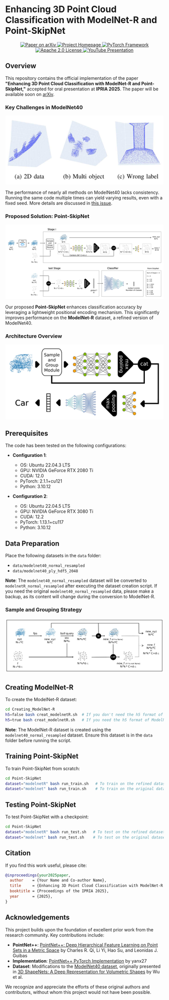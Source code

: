 # Enhancing 3D Point Cloud Classification with ModelNet-R and Point-SkipNet

<p align="center">
  <a href="https://arxiv.org/link_paper">
    <img src="https://img.shields.io/badge/Paper-arXiv-brightgreen" alt="Paper on arXiv"/>
  </a>
  <a href="https://github.com/m-saeid/ModeNetR_PointSkipNet/">
    <img src="https://img.shields.io/badge/Project-Homepage-red" alt="Project Homepage"/>
  </a>
  <a href="https://pytorch.org/">
    <img src="https://img.shields.io/badge/Framework-PyTorch-orange" alt="PyTorch Framework"/>
  </a>
  <a href="https://github.com/m-saeid/ModeNetR_PointSkipNet/blob/main/LICENSE">
    <img src="https://img.shields.io/badge/License-Apache_2.0-blue.svg" alt="Apache 2.0 License"/>
  </a>
  <a href="https://www.youtube.com/watch?v=7ziipjpdth0&list=PLvWl5fdJgzQxaF0v4egv1cdrstl8N7fEM&index=2">
    <img src="https://img.shields.io/badge/Video-Presentation-blue" alt="YouTube Presentation"/>
  </a>
</p>

## Overview

This repository contains the official implementation of the paper **"Enhancing 3D Point Cloud Classification with ModelNet-R and Point-SkipNet,"** accepted for oral presentation at **IPRIA 2025**. The paper will be available soon on [arXiv](https://arxiv.org/link_paper).

### Key Challenges in ModelNet40

![ModelNet Problems](https://github.com/m-saeid/ModeNetR_PointSkipNet/blob/main/images/ModelNet_Problems.jpg)

The performance of nearly all methods on ModelNet40 lacks consistency. Running the same code multiple times can yield varying results, even with a fixed seed. More details are discussed in [this issue](https://github.com/CVMI-Lab/PAConv/issues/9#issuecomment-873371422).

### Proposed Solution: Point-SkipNet

![Point-SkipNet](https://github.com/m-saeid/ModeNetR_PointSkipNet/blob/main/images/Point-SkipNet.jpg)

Our proposed **Point-SkipNet** enhances classification accuracy by leveraging a lightweight positional encoding mechanism. This significantly improves performance on the **ModelNet-R** dataset, a refined version of ModelNet40.

### Architecture Overview

![Point-SkipNet Overview](https://github.com/m-saeid/ModeNetR_PointSkipNet/blob/main/images/Point-SkipNet_Overview.jpg)

## Prerequisites

The code has been tested on the following configurations:

- **Configuration 1**:
  - OS: Ubuntu 22.04.3 LTS
  - GPU: NVIDIA GeForce RTX 2080 Ti
  - CUDA: 12.0
  - PyTorch: 2.1.1+cu121
  - Python: 3.10.12

- **Configuration 2**:
  - OS: Ubuntu 22.04.5 LTS
  - GPU: NVIDIA GeForce RTX 3080 Ti
  - CUDA: 12.2
  - PyTorch: 1.13.1+cu117
  - Python: 3.10.12

## Data Preparation

Place the following datasets in the `data` folder:

- `data/modelnet40_normal_resampled`
- `data/modelnet40_ply_hdf5_2048`

**Note**: The `modelnet40_normal_resampled` dataset will be converted to `modelnetR_normal_resampled` after executing the dataset creation script. If you need the original `modelnet40_normal_resampled` data, please make a backup, as its content will change during the conversion to ModelNet-R.

### Sample and Grouping Strategy

![Sample and Group](https://github.com/m-saeid/ModeNetR_PointSkipNet/blob/main/images/SampleAndGroup.jpg)

## Creating ModelNet-R

To create the ModelNet-R dataset:

```bash
cd Creating_ModelNet-R
h5=false bash creat_modelnetR.sh  # If you don't need the h5 format of ModelNet-R
h5=true bash creat_modelnetR.sh   # If you need the h5 format of ModelNet-R
```

**Note**: The ModelNet-R dataset is created using the `modelnet40_normal_resampled` dataset. Ensure this dataset is in the `data` folder before running the script.

## Training Point-SkipNet

To train Point-SkipNet from scratch:

```bash
cd Point-SkipNet
dataset="modelnetR" bash run_train.sh   # To train on the refined dataset (ModelNet-R)
dataset="modelnet" bash run_train.sh    # To train on the original dataset (ModelNet)
```

## Testing Point-SkipNet

To test Point-SkipNet with a checkpoint:

```bash
cd Point-SkipNet
dataset="modelnetR" bash run_test.sh   # To test on the refined dataset (ModelNet-R)
dataset="modelnet" bash run_test.sh    # To test on the original dataset (ModelNet)
```

## Citation

If you find this work useful, please cite:

```bibtex
@inproceedings{your2025paper,
  author    = {Your Name and Co-author Name},
  title     = {Enhancing 3D Point Cloud Classification with ModelNet-R and Point-SkipNet},
  booktitle = {Proceedings of the IPRIA 2025},
  year      = {2025},
}
```

## Acknowledgements

This project builds upon the foundation of excellent prior work from the research community. Key contributions include:

- **PointNet++**: [PointNet++: Deep Hierarchical Feature Learning on Point Sets in a Metric Space](https://arxiv.org/pdf/1706.02413) by Charles R. Qi, Li Yi, Hao Su, and Leonidas J. Guibas
- **Implementation**: [PointNet++ PyTorch Implementation](https://github.com/yanx27/Pointnet_Pointnet2_pytorch) by yanx27
- **Dataset**: Modifications to the [ModelNet40 dataset](https://modelnet.cs.princeton.edu/), originally presented in [3D ShapeNets: A Deep Representation for Volumetric Shapes](https://openaccess.thecvf.com/content_cvpr_2015/papers/Wu_3D_ShapeNets_A_2015_CVPR_paper.pdf) by Wu et al.

We recognize and appreciate the efforts of these original authors and contributors, without whom this project would not have been possible.

